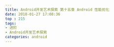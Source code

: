 ```yaml
---
title: Android开发艺术探索 第十五章 Android 性能优化
date: 2018-01-27 17:08:36
top : 215
tags:
- 进阶
- Android开发艺术探索
categories: android
---
```

